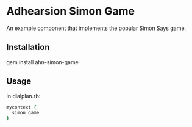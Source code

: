# Adhearsion Simon Game
An example component that implements the popular Simon Says game.

## Installation
  gem install ahn-simon-game

## Usage
In dialplan.rb:
```ruby
mycontext {
  simon_game
}
```

